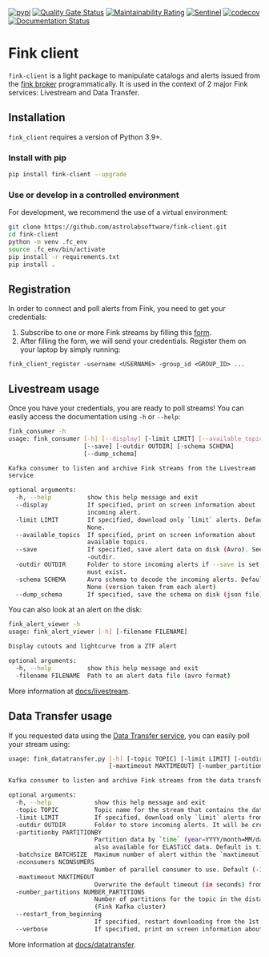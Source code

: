 [![pypi](https://img.shields.io/pypi/v/fink-client.svg)](https://pypi.python.org/pypi/fink-client)
[![Quality Gate Status](https://sonarcloud.io/api/project_badges/measure?project=fink-client&metric=alert_status)](https://sonarcloud.io/dashboard?id=fink-client)
[![Maintainability Rating](https://sonarcloud.io/api/project_badges/measure?project=fink-client&metric=sqale_rating)](https://sonarcloud.io/dashboard?id=fink-client)
[![Sentinel](https://github.com/astrolabsoftware/fink-client/workflows/Sentinel/badge.svg)](https://github.com/astrolabsoftware/fink-client/actions?query=workflow%3ASentinel)
[![codecov](https://codecov.io/gh/astrolabsoftware/fink-client/branch/master/graph/badge.svg)](https://codecov.io/gh/astrolabsoftware/fink-client)
[![Documentation Status](https://readthedocs.org/projects/fink-broker/badge/?version=latest)](https://fink-broker.readthedocs.io/en/latest/?badge=latest)

# Fink client

`fink-client` is a light package to manipulate catalogs and alerts issued from the [fink broker](https://github.com/astrolabsoftware/fink-broker) programmatically. It is used in the context of 2 major Fink services: Livestream and Data Transfer.

## Installation

`fink_client` requires a version of Python 3.9+.

### Install with pip

```bash
pip install fink-client --upgrade
```

### Use or develop in a controlled environment

For development, we recommend the use of a virtual environment:

```bash
git clone https://github.com/astrolabsoftware/fink-client.git
cd fink-client
python -m venv .fc_env
source .fc_env/bin/activate
pip install -r requirements.txt
pip install .
```

## Registration

In order to connect and poll alerts from Fink, you need to get your credentials:

1. Subscribe to one or more Fink streams by filling this [form](https://forms.gle/2td4jysT4e9pkf889).
2. After filling the form, we will send your credentials. Register them on your laptop by simply running:
  ```
  fink_client_register -username <USERNAME> -group_id <GROUP_ID> ...
  ```

## Livestream usage

Once you have your credentials, you are ready to poll streams! You can easily access the documentation using `-h` or `--help`:

```bash
fink_consumer -h
usage: fink_consumer [-h] [--display] [-limit LIMIT] [--available_topics]
                     [--save] [-outdir OUTDIR] [-schema SCHEMA]
                     [--dump_schema]

Kafka consumer to listen and archive Fink streams from the Livestream
service

optional arguments:
  -h, --help          show this help message and exit
  --display           If specified, print on screen information about
                      incoming alert.
  -limit LIMIT        If specified, download only `limit` alerts. Default is
                      None.
  --available_topics  If specified, print on screen information about
                      available topics.
  --save              If specified, save alert data on disk (Avro). See also
                      -outdir.
  -outdir OUTDIR      Folder to store incoming alerts if --save is set. It
                      must exist.
  -schema SCHEMA      Avro schema to decode the incoming alerts. Default is
                      None (version taken from each alert)
  --dump_schema       If specified, save the schema on disk (json file)
```

You can also look at an alert on the disk:

```bash
fink_alert_viewer -h
usage: fink_alert_viewer [-h] [-filename FILENAME]

Display cutouts and lightcurve from a ZTF alert

optional arguments:
  -h, --help          show this help message and exit
  -filename FILENAME  Path to an alert data file (avro format)
```

More information at [docs/livestream](https://fink-broker.readthedocs.io/en/latest/services/livestream).

## Data Transfer usage

If you requested data using the [Data Transfer service](https://fink-portal.org/download), you can easily poll your stream using:

```bash
usage: fink_datatransfer.py [-h] [-topic TOPIC] [-limit LIMIT] [-outdir OUTDIR] [-partitionby PARTITIONBY] [-batchsize BATCHSIZE] [-nconsumers NCONSUMERS]
                            [-maxtimeout MAXTIMEOUT] [-number_partitions NUMBER_PARTITIONS] [--restart_from_beginning] [--verbose]

Kafka consumer to listen and archive Fink streams from the data transfer service

optional arguments:
  -h, --help            show this help message and exit
  -topic TOPIC          Topic name for the stream that contains the data.
  -limit LIMIT          If specified, download only `limit` alerts from the stream. Default is None, that is download all alerts.
  -outdir OUTDIR        Folder to store incoming alerts. It will be created if it does not exist.
  -partitionby PARTITIONBY
                        Partition data by `time` (year=YYYY/month=MM/day=DD), or `finkclass` (finkclass=CLASS), or `tnsclass` (tnsclass=CLASS). `classId` is
                        also available for ELASTiCC data. Default is time.
  -batchsize BATCHSIZE  Maximum number of alert within the `maxtimeout` (see conf). Default is 1000 alerts.
  -nconsumers NCONSUMERS
                        Number of parallel consumer to use. Default (-1) is the number of logical CPUs in the system.
  -maxtimeout MAXTIMEOUT
                        Overwrite the default timeout (in seconds) from user configuration. Default is None.
  -number_partitions NUMBER_PARTITIONS
                        Number of partitions for the topic in the distant Kafka cluster. Do not touch unless you know what your are doing. Default is 10
                        (Fink Kafka cluster)
  --restart_from_beginning
                        If specified, restart downloading from the 1st alert in the stream. Default is False.
  --verbose             If specified, print on screen information about the consuming.
```

More information at [docs/datatransfer](https://fink-broker.readthedocs.io/en/latest/services/data_transfer/).
